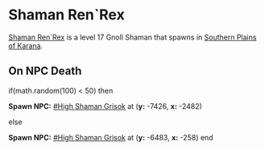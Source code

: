 # Shaman Ren\`Rex



[Shaman Ren\`Rex](/npc/14119) is a level 17 Gnoll Shaman that spawns in [Southern Plains of Karana](/zone/14).



## On NPC Death

if(math.random(100) < 50) then


**Spawn NPC:**  [\#High Shaman Grisok](/npc/14011) at (**y:** -7426, **x:** -2482)

else


**Spawn NPC:**  [\#High Shaman Grisok](/npc/14011) at (**y:** -6483, **x:** -258)
end
